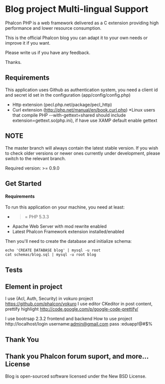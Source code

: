 Blog project Multi-lingual Support
==================================

Phalcon PHP is a web framework delivered as a C extension providing high
performance and lower resource consumption.

This is the official Phalcon blog you can adapt it to your own needs or improve it
if you want.

Please write us if you have any feedback.

Thanks.

Requirements
------------
This application uses Github as authentication system, you need a client id and secret id
set in the configuration (app/config/config.php)

* Http extension (pecl.php.net/package/pecl_http)
* Curl extension (http://php.net/manual/en/book.curl.php)
*Linux users that compile PHP --with-gettext=shared should include
	extension=gettext.so(php.ini), if have use XAMP default enable gettext

NOTE
----
The master branch will always contain the latest stable version. If you wish
to check older versions or newer ones currently under development, please
switch to the relevant branch.

Required version: >= 0.9.0

Get Started
-----------

#### Requirements

To run this application on your machine, you need at least:

* >= PHP 5.3.3
* Apache Web Server with mod rewrite enabled
* Latest Phalcon Framework extension installed/enabled

Then you'll need to create the database and initialize schema:

    echo 'CREATE DATABASE blog' | mysql -u root
    cat schemas/blog.sql | mysql -u root blog

Tests
-----
   
Element in project
------------------
I use (Acl, Auth, Security) in vokuro project https://github.com/phalcon/vokuro	
I use editor CKeditor in post content, prettify highlight http://code.google.com/p/google-code-prettify/

I use bootrsap 2.3.2 frontend and backend
How to use project
http://localhost/login
	username:admin@gmail.com
	pass	:eduapp!@#$%

Thank You
---------
Thank you Phalcon forum suport, and more...
License
-------
Blog is open-sourced software licensed under the New BSD License.

